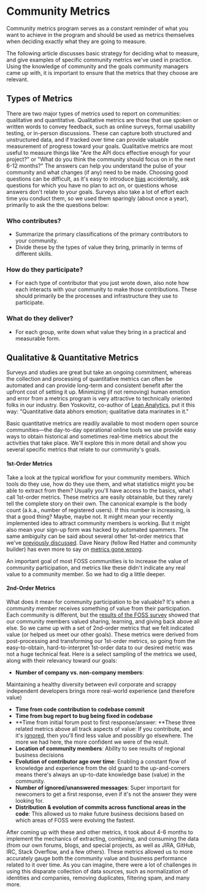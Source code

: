 # Community Metrics

Community metrics program serves as a constant reminder of what you want to achieve in the program and should be used as metrics themselves when deciding exactly what they are going to measure.

The following article discusses basic strategy for deciding what to measure, and give examples of specific community metrics we've used in practice. Using the knowledge of community and the goals community managers came up with, it is important to ensure that the metrics that they choose are relevant.

## Types of Metrics

There are two major types of metrics used to report on communities: qualitative and quantitative. Qualitative metrics are those that use spoken or written words to convey feedback, such as online surveys, formal usability testing, or in-person discussions. These can capture both structured and unstructured data, and if tracked over time can provide valuable measurement of progress toward your goals. Qualitative metrics are most useful to measure things like "Are the API docs effective enough for your project?" or "What do you think the community should focus on in the next 6-12 months?" The answers can help you understand the pulse of your community and what changes \(if any\) need to be made. Choosing good questions can be difficult, as it's easy to introduce [bias](https://en.wikipedia.org/wiki/Response_bias) accidentally, ask questions for which you have no plan to act on, or questions whose answers don't relate to your goals. Surveys also take a lot of effort each time you conduct them, so we used them sparingly \(about once a year\), primarily to ask the the questions below:

### **Who contributes?**

* Summarize the primary classifications of the primary contributors to your community.
* Divide these by the types of value they bring, primarily in terms of different skills.

### **How do they participate?**

* For each type of contributor that you just wrote down, also note how each interacts with your community to make those contributions. These should primarily be the processes and infrastructure they use to participate.

### **What do they deliver?**

* For each group, write down what value they bring in a practical and measurable form.

## Qualitative & Quantitative Metrics

Surveys and studies are great but take an ongoing commitment, whereas the collection and processing of quantitative metrics can often be automated and can provide long-term and consistent benefit after the upfront cost of setting it up. Minimizing \(if not removing\) human emotion and error from a metrics program is very attractive to technically oriented folks in our industry. Ben Yoskovitz, co-author of [Lean Analytics](http://leananalyticsbook.com/), put it this way: "Quantitative data abhors emotion; qualitative data marinates in it."

Basic quantitative metrics are readily available to most modern open source communities—the day-to-day operational online tools we use provide easy ways to obtain historical and sometimes real-time metrics about the activities that take place. We'll explore this in more detail and show you several specific metrics that relate to our community's goals.

#### 1st-Order Metrics

Take a look at the typical workflow for your community members. Which tools do they use, how do they use them, and what statistics might you be able to extract from them? Usually you'll have access to the basics, what I call 1st-order metrics. These metrics are easily obtainable, but they rarely tell the complete story on their own. The canonical example is the body count \(a.k.a., number of registered users\). If this number is increasing, is that a good thing? Maybe, maybe not. It might mean your recently implemented idea to attract community members is working. But it might also mean your sign-up form was hacked by automated spammers. The same ambiguity can be said about several other 1st-order metrics that we've [previously discussed](https://opensource.com/business/16/7/measuring-what-matters). Dave Neary \(fellow Red Hatter and community builder\) has even more to say on [metrics gone wrong](http://community.redhat.com/blog/2014/07/when-metrics-go-wrong/).

An important goal of most FOSS communities is to increase the value of community participation, and metrics like these didn't indicate any real value to a community member. So we had to dig a little deeper.

#### 2nd-Order Metrics

What does it mean for community participation to be valuable? It's when a community member receives something of value from their participation. Each community is different, but the [results of the FOSS survey](http://www.slideshare.net/schtool/liferay-2012-community-survey-summary) showed that our community members valued sharing, learning, and giving back above all else. So we came up with a set of 2nd-order metrics that we felt indicated value \(or helped us meet our other goals\). These metrics were derived from post-processing and transforming our 1st-order metrics, so going from the easy-to-obtain, hard-to-interpret 1st-order data to our desired metric was not a huge technical feat. Here is a select sampling of the metrics we used, along with their relevancy toward our goals:

* **Number of company vs. non-company members**:

Maintaining a healthy diversity between evil corporate and scrappy independent developers brings more real-world experience \(and therefore value\)

* **Time from code contribution to codebase commit**
* **Time from bug report to bug being fixed in codebase**
* **Time from initial forum post to first response/answer: **These three related metrics above all track aspects of value: If you contribute, and it's [ignored](https://opensource.com/business/16/6/bad-practice-foss-projects-management), then you'll find less value and possibly go elsewhere. The more we had here, the more confident we were of the result.
* **Location of community members**: Ability to see results of regional business decisions
* **Evolution of contributor age over time**: Enabling a constant flow of knowledge and experience from the old guard to the up-and-comers means there's always an up-to-date knowledge base \(value\) in the community.
* **Number of ignored/unanswered messages**: Super important for newcomers to get a first response, even if it's not the answer they were looking for.
* **Distribution & evolution of commits across functional areas in the code**: This allowed us to make future business decisions based on which areas of FOSS were evolving the fastest.

After coming up with these and other metrics, it took about 4-6 months to implement the mechanics of extracting, combining, and consuming the data \(from our own forums, blogs, and special projects, as well as JIRA, GitHub, IRC, Stack Overflow, and a few others\). These metrics allowed us to more accurately gauge both the community value and business performance related to it over time. As you can imagine, there were a lot of challenges in using this disparate collection of data sources, such as normalization of identities and companies, removing duplicates, filtering spam, and many more.

